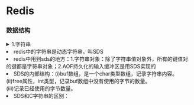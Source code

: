 <h1>Redis</h1>
<h3>数据结构</h3>
<details><summary>1.字符串</summary></details>
<li>redis中的字符串是动态字符串，叫SDS
  <li>redis中用到sds的地方：1.字符串对象：除了字符串值对象外，所有的键值对的键都是字符串对象；2.AOF持久化的输入缓冲区是用SDS实现的
    <li>SDS的内部结构：(i)buf数组，是一个char类型数组，记录字符串内容。<br>(ii)free属性，int类型，记录buf数组中没有使用的字节的数量。<br>(iii)记录已经使用的字节数量。
      <li>SDS和C字符串的区别：
        
      
